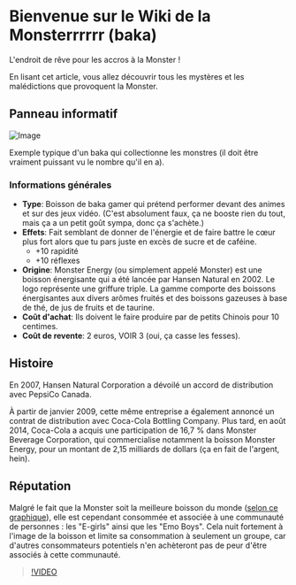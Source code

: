 # Bienvenue sur le Wiki de la Monsterrrrrr (baka)
L'endroit de rêve pour les accros à la Monster !

En lisant cet article, vous allez découvrir tous les mystères et les malédictions que provoquent la Monster.

## Panneau informatif
![Image](https://ibb.co/SJSJFP5)

Exemple typique d'un baka qui collectionne les monstres (il doit être vraiment puissant vu le nombre qu'il en a).

### Informations générales
- **Type**: Boisson de baka gamer qui prétend performer devant des animes et sur des jeux vidéo. (C'est absolument faux, ça ne booste rien du tout, mais ça a un petit goût sympa, donc ça s'achète.)
- **Effets**: Fait semblant de donner de l'énergie et de faire battre le cœur plus fort alors que tu pars juste en excès de sucre et de caféine.
  - +10 rapidité
  - +10 réflexes
- **Origine**: Monster Energy (ou simplement appelé Monster) est une boisson énergisante qui a été lancée par Hansen Natural en 2002. Le logo représente une griffure triple. La gamme comporte des boissons énergisantes aux divers arômes fruités et des boissons gazeuses à base de thé, de jus de fruits et de taurine.
- **Coût d'achat**: Ils doivent le faire produire par de petits Chinois pour 10 centimes.
- **Coût de revente**: 2 euros, VOIR 3 (oui, ça casse les fesses).

## Histoire
En 2007, Hansen Natural Corporation a dévoilé un accord de distribution avec PepsiCo Canada.

À partir de janvier 2009, cette même entreprise a également annoncé un contrat de distribution avec Coca-Cola Bottling Company. Plus tard, en août 2014, Coca-Cola a acquis une participation de 16,7 % dans Monster Beverage Corporation, qui commercialise notamment la boisson Monster Energy, pour un montant de 2,15 milliards de dollars (ça en fait de l'argent, hein).

## Réputation
Malgré le fait que la Monster soit la meilleure boisson du monde ([selon ce graphique](https://ibb.co/QPm2Xth)), elle est cependant consommée et associée à une communauté de personnes : les "E-girls" ainsi que les "Emo Boys". Cela nuit fortement à l'image de la boisson et limite sa consommation à seulement un groupe, car d'autres consommateurs potentiels n'en achèteront pas de peur d'être associés à cette communauté.

>[!VIDEO]([https://video.tv.adobe.com/v/29770/?quality=12](https://www.youtube.com/watch?v=tws2UdWVnFY)https://www.youtube.com/watch?v=tws2UdWVnFY)

